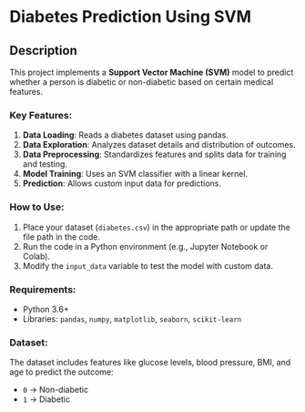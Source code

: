 # Diabetes Prediction Using SVM

## Description
This project implements a **Support Vector Machine (SVM)** model to predict whether a person is diabetic or non-diabetic based on certain medical features.

### Key Features:
1. **Data Loading**: Reads a diabetes dataset using pandas.
2. **Data Exploration**: Analyzes dataset details and distribution of outcomes.
3. **Data Preprocessing**: Standardizes features and splits data for training and testing.
4. **Model Training**: Uses an SVM classifier with a linear kernel.
5. **Prediction**: Allows custom input data for predictions.

### How to Use:
1. Place your dataset (`diabetes.csv`) in the appropriate path or update the file path in the code.
2. Run the code in a Python environment (e.g., Jupyter Notebook or Colab).
3. Modify the `input_data` variable to test the model with custom data.

### Requirements:
- Python 3.6+
- Libraries: `pandas`, `numpy`, `matplotlib`, `seaborn`, `scikit-learn`

### Dataset:
The dataset includes features like glucose levels, blood pressure, BMI, and age to predict the outcome:
- `0` → Non-diabetic
- `1` → Diabetic


